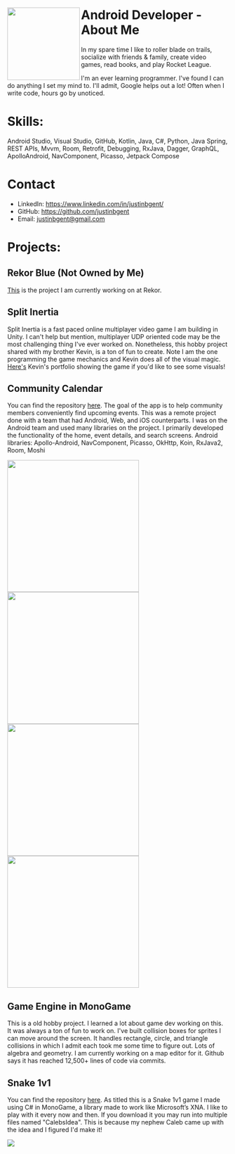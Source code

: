 <h1><img align="left" width="165" style="background:none; border:none; box-shadow:none;" src="Me.png">Android Developer - About Me</h1>
In my spare time I like to roller blade on trails, socialize with friends & family, create video games, read books, and play Rocket League.

I'm an ever learning programmer. I've found I can do anything I set my mind to. I'll admit, Google helps out a lot! Often when I write code, hours go by unoticed.





# Skills:
Android Studio, Visual Studio, GitHub, Kotlin, Java, C#, Python, Java Spring, REST APIs, Mvvm, Room, Retrofit, Debugging, RxJava, Dagger, GraphQL, ApolloAndroid, NavComponent, Picasso, Jetpack Compose

# Contact
- LinkedIn: https://www.linkedin.com/in/justinbgent/
- GitHub: https://github.com/justinbgent
- Email: justinbgent@gmail.com

# Projects:
## Rekor Blue (Not Owned by Me)
[This](https://play.google.com/store/apps/details?id=ai.rekor.rekorblue) is the project I am currently working on at Rekor.

## Split Inertia
Split Inertia is a fast paced online multiplayer video game I am building in Unity. I can't help but mention, multiplayer UDP oriented code may be the most challenging thing I've ever worked on. Nonetheless, this hobby project shared with my brother Kevin, is a ton of fun to create. Note I am the one programming the game mechanics and Kevin does all of the visual magic. [Here's](http://www.kevingent.com/p_si.html) Kevin's portfolio showing the game if you'd like to see some visuals!

## Community Calendar
You can find the repository [here](https://github.com/Lambda-School-Labs/community-calendar-android). The goal of the app is to help community members conveniently find upcoming events. This was a remote project done with a team that had Android, Web, and iOS counterparts. I was on the Android team and used many libraries on the project. I primarily developed the functionality of the home, event details, and search screens.
Android libraries: Apollo-Android, NavComponent, Picasso, OkHttp, Koin, RxJava2, Room, Moshi

<img src="MainScreen.png" width = "300"/> <img src="Campfire.png" width = "300"/> <img src="Search.png" width = "300"/>
<img src="Results.png" width = "300"/>

## Game Engine in MonoGame
This is a old hobby project. I learned a lot about game dev working on this. It was always a ton of fun to work on. I've built collision boxes for sprites I can move around the screen. It handles rectangle, circle, and triangle collisions in which I admit each took me some time to figure out. Lots of algebra and geometry. I am currently working on a map editor for it. Github says it has reached 12,500+ lines of code via commits.

## Snake 1v1
You can find the repository [here](https://github.com/justinbgent/FirstGame). As titled this is a Snake 1v1 game I made using C# in MonoGame, a library made to work like Microsoft’s XNA. I like to play with it every now and then. If you download it you may run into multiple files named "CalebsIdea". This is because my nephew Caleb came up with the idea and I figured I'd make it!

<img src="Snake1v1.png" />
